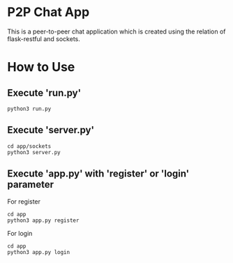 # P2P Chat App
This is a peer-to-peer chat application which is created using the relation of flask-restful and sockets.

# How to Use

## Execute 'run.py'

```
python3 run.py
```

## Execute 'server.py'
```
cd app/sockets
python3 server.py
```


## Execute 'app.py' with 'register' or 'login' parameter
For register
```
cd app
python3 app.py register
```

For login
```
cd app
python3 app.py login
```